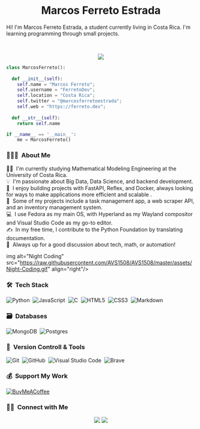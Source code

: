 <h1 align="center">
  <b>Marcos Ferreto Estrada</b>
</h1>

Hi! I'm Marcos Ferreto Estrada, a student currently living in Costa Rica. I'm learning programming through small projects.

<br>

<p>
<div align="center">
  <img src="https://img.shields.io/badge/-Python-98b982?style=for-the-badge&logo=python&logoColor=98b982&labelColor=282828">
</div>
</p>

```python
class MarcosFerreto():
    
  def __init__(self):
    self.name = "Marcos Ferreto";
    self.username = "FerretoDev";
    self.location = "Costa Rica";
    self.twitter = "@marcosferretoestrada";
    self.web = "https://ferreto.dev";
  
  def __str__(self):
    return self.name

if __name__ == '__main__':
    me = MarcosFerreto()
```

### 👨🏻‍💻 &nbsp;About Me

👨‍💻 &nbsp;I'm currently studying Mathematical Modeling Engineering at the University of Costa Rica.\
💡 &nbsp;I'm passionate about Big Data, Data Science, and backend development.\
🚀 &nbsp;I enjoy building projects with FastAPI, Reflex, and Docker, always looking for ways to make applications more efficient and scalable .\
📂 &nbsp;Some of my projects include a task management app, a web scraper API, and an inventory management system.\
💻 &nbsp;I use Fedora as my main OS, with Hyperland as my Wayland compositor and Visual Studio Code as my go-to editor.\
✍️ &nbsp;In my free time, I contribute to the Python Foundation by translating documentation.\
💬 &nbsp;Always up for a good discussion about tech, math, or automation!

img alt="Night Coding" src="https://raw.githubusercontent.com/AVS1508/AVS1508/master/assets/Night-Coding.gif" align="right"/>

### 🛠 &nbsp;Tech Stack

![Python](https://img.shields.io/badge/python-3670A0?style=for-the-badge&logo=python&logoColor=ffdd54)&nbsp;
![JavaScript](https://img.shields.io/badge/javascript-%23323330.svg?style=for-the-badge&logo=javascript&logoColor=%23F7DF1E)&nbsp;
![C](https://img.shields.io/badge/c-%2300599C.svg?style=for-the-badge&logo=c&logoColor=white)&nbsp;
![HTML5](https://img.shields.io/badge/html5-%23E34F26.svg?style=for-the-badge&logo=html5&logoColor=white)&nbsp;
![CSS3](https://img.shields.io/badge/css3-%231572B6.svg?style=for-the-badge&logo=css3&logoColor=white)&nbsp;
![Markdown](https://img.shields.io/badge/markdown-%23000000.svg?style=for-the-badge&logo=markdown&logoColor=white)&nbsp;

### 🗃 &nbsp;Databases

![MongoDB](https://img.shields.io/badge/MongoDB-%234ea94b.svg?style=for-the-badge&logo=mongodb&logoColor=white)&nbsp;
![Postgres](https://img.shields.io/badge/postgres-%23316192.svg?style=for-the-badge&logo=postgresql&logoColor=white)&nbsp;

### 🧰 &nbsp;Version Controll & Tools 

![Git](https://img.shields.io/badge/git-%23F05033.svg?style=for-the-badge&logo=git&logoColor=white)&nbsp;
![GitHub](https://img.shields.io/badge/github-%23121011.svg?style=for-the-badge&logo=github&logoColor=white)&nbsp;
![Visual Studio Code](https://img.shields.io/badge/Visual%20Studio%20Code-0078d7.svg?style=for-the-badge&logo=visual-studio-code&logoColor=white)&nbsp;
![Brave](https://img.shields.io/badge/Brave-FB542B?style=for-the-badge&logo=Brave&logoColor=white)&nbsp;

### 💰 &nbsp;Support My Work
[![BuyMeACoffee](https://img.shields.io/badge/Buy%20Me%20a%20Coffee-ffdd00?style=for-the-badge&logo=buy-me-a-coffee&logoColor=black)](https://buymeacoffee.com/ferretodev) 


### 🤝🏻 &nbsp;Connect with Me

<p align="center">
<a href="https://www.linkedin.com/in/marcos-ferreto/"><img src="https://img.shields.io/badge/Marcos%20Ferreto-0077B5?style=flat&logo=Linkedin&logoColor=white"/></a>
<a href="mailto:marcosferretoestrada@gmail.com"><img src="https://img.shields.io/badge/-Marcos%20Ferreto-D14836?style=flat&logo=Gmail&logoColor=white"/></a></a>
</p>

<br>
